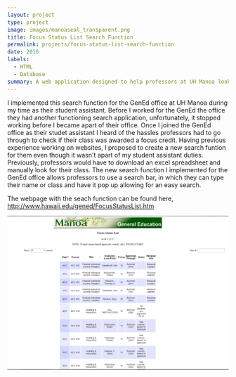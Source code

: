 ```yaml
---
layout: project
type: project
image: images/manoaseal_transparent.png
title: Focus Status List Search Function
permalink: projects/focus-status-list-search-function
date: 2016
labels:
  - HTML
  - Database
summary: A web application designed to help professors at UH Manoa lookup their class to see whether or not it was awarded a Focus credit.
---
```


I implemented this search function for the GenEd office at UH Manoa during my time as their student assistant. Before I worked for the GenEd the office they had another functioning search application, unfortunately, it stopped working before I became apart of their office. Once I joined the GenEd office as their studet assistant I heard of the hassles professors had to go through to check if their class was awarded a focus credit. Having previous experience working on websites, I proposed to create a new search funtion for them even though it wasn't apart of my student assistant duties. Previously, professors would have to download an excel spreadsheet and manually look for their class. The new search function I implemented for the GenEd office allows professors to use a search bar, in which they can type their name or class and have it pop up allowing for an easy search.

The webpage with the seach function can be found here, http://www.hawaii.edu/gened/FocusStatusList.htm 

<div class="ui large rounded images">
  <img class="ui image" src="../images/gened.png">
</div>
